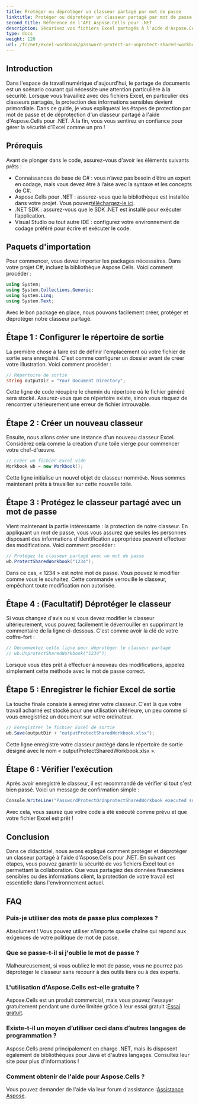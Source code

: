 ```yaml
---
title: Protéger ou déprotéger un classeur partagé par mot de passe
linktitle: Protéger ou déprotéger un classeur partagé par mot de passe
second_title: Référence de l'API Aspose.Cells pour .NET
description: Sécurisez vos fichiers Excel partagés à l'aide d'Aspose.Cells pour .NET avec notre guide simple sur les techniques de protection et de déprotection par mot de passe.
type: docs
weight: 120
url: /fr/net/excel-workbook/password-protect-or-unprotect-shared-workbook/
---
```

## Introduction

Dans l'espace de travail numérique d'aujourd'hui, le partage de documents est un scénario courant qui nécessite une attention particulière à la sécurité. Lorsque vous travaillez avec des fichiers Excel, en particulier des classeurs partagés, la protection des informations sensibles devient primordiale. Dans ce guide, je vous expliquerai les étapes de protection par mot de passe et de déprotection d'un classeur partagé à l'aide d'Aspose.Cells pour .NET. À la fin, vous vous sentirez en confiance pour gérer la sécurité d'Excel comme un pro !

## Prérequis

Avant de plonger dans le code, assurez-vous d'avoir les éléments suivants prêts :

- Connaissances de base de C# : vous n’avez pas besoin d’être un expert en codage, mais vous devez être à l’aise avec la syntaxe et les concepts de C#.
-  Aspose.Cells pour .NET : assurez-vous que la bibliothèque est installée dans votre projet. Vous pouvez[téléchargez-le ici](https://releases.aspose.com/cells/net/).
- .NET SDK : assurez-vous que le SDK .NET est installé pour exécuter l’application.
- Visual Studio ou tout autre IDE : configurez votre environnement de codage préféré pour écrire et exécuter le code.

## Paquets d'importation

Pour commencer, vous devez importer les packages nécessaires. Dans votre projet C#, incluez la bibliothèque Aspose.Cells. Voici comment procéder :

```csharp
using System;
using System.Collections.Generic;
using System.Linq;
using System.Text;
```

Avec le bon package en place, nous pouvons facilement créer, protéger et déprotéger notre classeur partagé. 

## Étape 1 : Configurer le répertoire de sortie

La première chose à faire est de définir l'emplacement où votre fichier de sortie sera enregistré. C'est comme configurer un dossier avant de créer votre illustration. Voici comment procéder :

```csharp
// Répertoire de sortie
string outputDir = "Your Document Directory";
```

Cette ligne de code récupère le chemin du répertoire où le fichier généré sera stocké. Assurez-vous que ce répertoire existe, sinon vous risquez de rencontrer ultérieurement une erreur de fichier introuvable.

## Étape 2 : Créer un nouveau classeur

Ensuite, nous allons créer une instance d'un nouveau classeur Excel. Considérez cela comme la création d'une toile vierge pour commencer votre chef-d'œuvre.

```csharp
// Créer un fichier Excel vide
Workbook wb = new Workbook();
```

 Cette ligne initialise un nouvel objet de classeur nommé`wb`. Nous sommes maintenant prêts à travailler sur cette nouvelle toile.

## Étape 3 : Protégez le classeur partagé avec un mot de passe

Vient maintenant la partie intéressante : la protection de notre classeur. En appliquant un mot de passe, vous vous assurez que seules les personnes disposant des informations d'identification appropriées peuvent effectuer des modifications. Voici comment procéder :

```csharp
// Protégez le classeur partagé avec un mot de passe
wb.ProtectSharedWorkbook("1234");
```

Dans ce cas, « 1234 » est notre mot de passe. Vous pouvez le modifier comme vous le souhaitez. Cette commande verrouille le classeur, empêchant toute modification non autorisée.

## Étape 4 : (Facultatif) Déprotéger le classeur

Si vous changez d'avis ou si vous devez modifier le classeur ultérieurement, vous pouvez facilement le déverrouiller en supprimant le commentaire de la ligne ci-dessous. C'est comme avoir la clé de votre coffre-fort :

```csharp
// Décommentez cette ligne pour déprotéger le classeur partagé
// wb.UnprotectSharedWorkbook("1234");
```

Lorsque vous êtes prêt à effectuer à nouveau des modifications, appelez simplement cette méthode avec le mot de passe correct.

## Étape 5 : Enregistrer le fichier Excel de sortie

La touche finale consiste à enregistrer votre classeur. C'est là que votre travail acharné est stocké pour une utilisation ultérieure, un peu comme si vous enregistriez un document sur votre ordinateur.

```csharp
// Enregistrer le fichier Excel de sortie
wb.Save(outputDir + "outputProtectSharedWorkbook.xlsx");
```

Cette ligne enregistre votre classeur protégé dans le répertoire de sortie désigné avec le nom « outputProtectSharedWorkbook.xlsx ». 

## Étape 6 : Vérifier l’exécution

Après avoir enregistré le classeur, il est recommandé de vérifier si tout s'est bien passé. Voici un message de confirmation simple :

```csharp
Console.WriteLine("PasswordProtectOrUnprotectSharedWorkbook executed successfully.\r\n");
```

Avec cela, vous saurez que votre code a été exécuté comme prévu et que votre fichier Excel est prêt !

## Conclusion

Dans ce didacticiel, nous avons expliqué comment protéger et déprotéger un classeur partagé à l'aide d'Aspose.Cells pour .NET. En suivant ces étapes, vous pouvez garantir la sécurité de vos fichiers Excel tout en permettant la collaboration. Que vous partagiez des données financières sensibles ou des informations client, la protection de votre travail est essentielle dans l'environnement actuel.

## FAQ

### Puis-je utiliser des mots de passe plus complexes ?
Absolument ! Vous pouvez utiliser n'importe quelle chaîne qui répond aux exigences de votre politique de mot de passe.

### Que se passe-t-il si j'oublie le mot de passe ?
Malheureusement, si vous oubliez le mot de passe, vous ne pourrez pas déprotéger le classeur sans recourir à des outils tiers ou à des experts.

### L'utilisation d'Aspose.Cells est-elle gratuite ?
 Aspose.Cells est un produit commercial, mais vous pouvez l'essayer gratuitement pendant une durée limitée grâce à leur essai gratuit :[Essai gratuit](https://releases.aspose.com/).

### Existe-t-il un moyen d’utiliser ceci dans d’autres langages de programmation ?
Aspose.Cells prend principalement en charge .NET, mais ils disposent également de bibliothèques pour Java et d'autres langages. Consultez leur site pour plus d'informations !

### Comment obtenir de l'aide pour Aspose.Cells ?
Vous pouvez demander de l'aide via leur forum d'assistance :[Assistance Aspose](https://forum.aspose.com/c/cells/9).